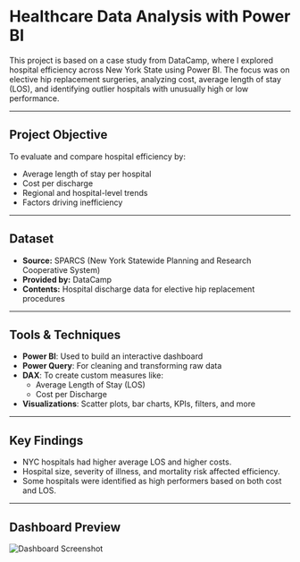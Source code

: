 # Healthcare Data Analysis with Power BI

This project is based on a case study from DataCamp, where I explored hospital efficiency across New York State using Power BI. The focus was on elective hip replacement surgeries, analyzing cost, average length of stay (LOS), and identifying outlier hospitals with unusually high or low performance.

---

##  Project Objective

To evaluate and compare hospital efficiency by:

- Average length of stay per hospital
- Cost per discharge
- Regional and hospital-level trends
- Factors driving inefficiency

---

##  Dataset

- **Source:** SPARCS (New York Statewide Planning and Research Cooperative System)
- **Provided by:** DataCamp
- **Contents:** Hospital discharge data for elective hip replacement procedures

---

##  Tools & Techniques

- **Power BI**: Used to build an interactive dashboard
- **Power Query**: For cleaning and transforming raw data
- **DAX**: To create custom measures like:
  - Average Length of Stay (LOS)
  - Cost per Discharge
- **Visualizations**: Scatter plots, bar charts, KPIs, filters, and more

---

##  Key Findings

- NYC hospitals had higher average LOS and higher costs.
- Hospital size, severity of illness, and mortality risk affected efficiency.
- Some hospitals were identified as high performers based on both cost and LOS.

---

##  Dashboard Preview

![Dashboard Screenshot](./images/dashboard-preview.png)


